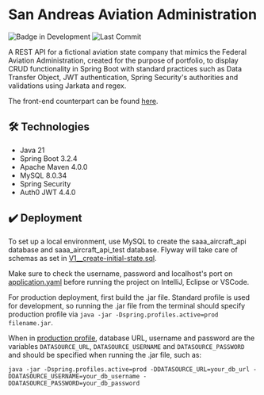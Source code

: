 # San Andreas Aviation Administration
![Badge in Development](https://img.shields.io/badge/status-in_development-red)
![Last Commit](https://img.shields.io/github/last-commit/RNSgnaolin/saaa-api)

A REST API for a fictional aviation state company that mimics the Federal Aviation Administration, created for the purpose of portfolio, to display CRUD functionality in Spring Boot with standard practices such as Data Transfer Object, JWT authentication, Spring Security's authorities and validations using Jarkata and regex.

The front-end counterpart can be found [here](https://github.com/RNSgnaolin/saaa-front).

## 🛠️ Technologies

* Java 21
* Spring Boot 3.2.4
* Apache Maven 4.0.0
* MySQL 8.0.34
* Spring Security
* Auth0 JWT 4.4.0

## ✔️ Deployment

To set up a local environment, use MySQL to create the saaa_aircraft_api database and saaa_aircraft_api_test database. Flyway will take care of schemas as set in [V1__create-initial-state.sql](https://github.com/RNSgnaolin/saaa-api/blob/main/src/main/resources/db/migration/V1__create-initial-state.sql).

Make sure to check the username, password and localhost's port on [application.yaml](https://github.com/RNSgnaolin/saaa-api/blob/main/src/main/resources/application.yaml) before running the project on IntelliJ, Eclipse or VSCode.

For production deployment, first build the .jar file. Standard profile is used for development, so running the .jar file from the terminal should specify production profile via ```java -jar -Dspring.profiles.active=prod filename.jar```.

When in [production profile](https://github.com/RNSgnaolin/saaa-api/blob/main/src/main/resources/application-prod.yaml), database URL, username and password are the variables `DATASOURCE_URL`, `DATASOURCE_USERNAME` and `DATASOURCE_PASSWORD` and should be specified when running the .jar file, such as:

```
java -jar -Dspring.profiles.active=prod -DDATASOURCE_URL=your_db_url -DDATASOURCE_USERNAME=your_db_username -DDATASOURCE_PASSWORD=your_db_password
```

